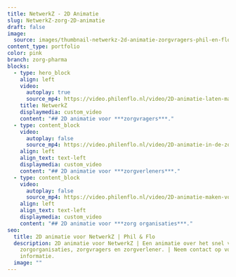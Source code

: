 ```yaml
---
title: NetwerkZ - 2D Animatie
slug: NetwerkZ-zorg-2D-animatie
draft: false
image:
  source: images/thumbnail-netwerkz-2d-animatie-zorgvragers-phil-en-flo-1-1.png
content_type: portfolio
color: pink
branch: zorg-pharma
blocks:
  - type: hero_block
    align: left
    video:
      autoplay: true
      source_mp4: https://video.philenflo.nl/video/2D-animatie-laten-maken-voor-de-zorg.mp4
    title: NetwerkZ
    displaymedia: custom_video
    content: "## 2D animatie voor ***zorgvragers***."
  - type: content_block
    video:
      autoplay: false
      source_mp4: https://video.philenflo.nl/video/2D-animatie-in-de-zorg.mp4
    align: left
    align_text: text-left
    displaymedia: custom_video
    content: "## 2D animatie voor ***zorgverleners***."
  - type: content_block
    video:
      autoplay: false
      source_mp4: https://video.philenflo.nl/video/2D-animatie-maken-voor-in-de-zorg.mp4
    align: left
    align_text: text-left
    displaymedia: custom_video
    content: "## 2D animatie voor ***zorg organisaties***."
seo:
  title: 2D animatie voor NetwerkZ | Phil & Flo
  description: 2D animatie voor NetwerkZ | Een animatie over het snel vinden van
    zorgorganisaties, zorgvragers en zorgverlener. | Neem contact op voor meer
    informatie.
  image: ""
---
```

